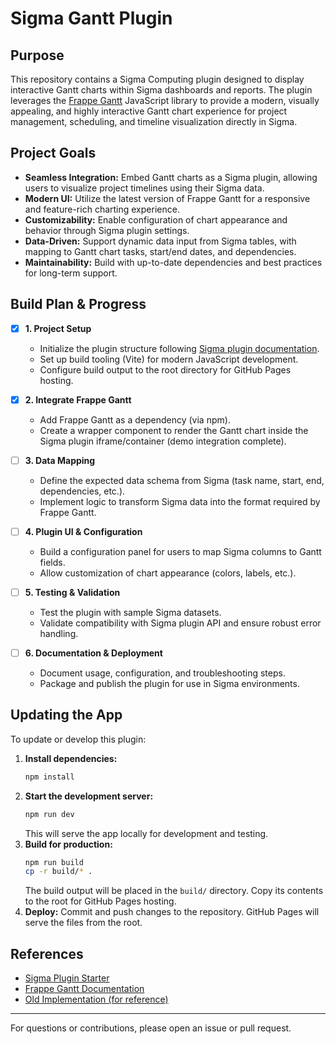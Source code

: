 # Sigma Gantt Plugin

## Purpose

This repository contains a Sigma Computing plugin designed to display interactive Gantt charts within Sigma dashboards and reports. The plugin leverages the [Frappe Gantt](https://github.com/frappe/gantt) JavaScript library to provide a modern, visually appealing, and highly interactive Gantt chart experience for project management, scheduling, and timeline visualization directly in Sigma.

## Project Goals
- **Seamless Integration:** Embed Gantt charts as a Sigma plugin, allowing users to visualize project timelines using their Sigma data.
- **Modern UI:** Utilize the latest version of Frappe Gantt for a responsive and feature-rich charting experience.
- **Customizability:** Enable configuration of chart appearance and behavior through Sigma plugin settings.
- **Data-Driven:** Support dynamic data input from Sigma tables, with mapping to Gantt chart tasks, start/end dates, and dependencies.
- **Maintainability:** Build with up-to-date dependencies and best practices for long-term support.

## Build Plan & Progress

- [x] **1. Project Setup**
   - Initialize the plugin structure following [Sigma plugin documentation](https://github.com/sigmacomputing/plugin).
   - Set up build tooling (Vite) for modern JavaScript development.
   - Configure build output to the root directory for GitHub Pages hosting.

- [x] **2. Integrate Frappe Gantt**
   - Add Frappe Gantt as a dependency (via npm).
   - Create a wrapper component to render the Gantt chart inside the Sigma plugin iframe/container (demo integration complete).

- [ ] **3. Data Mapping**
   - Define the expected data schema from Sigma (task name, start, end, dependencies, etc.).
   - Implement logic to transform Sigma data into the format required by Frappe Gantt.

- [ ] **4. Plugin UI & Configuration**
   - Build a configuration panel for users to map Sigma columns to Gantt fields.
   - Allow customization of chart appearance (colors, labels, etc.).

- [ ] **5. Testing & Validation**
   - Test the plugin with sample Sigma datasets.
   - Validate compatibility with Sigma plugin API and ensure robust error handling.

- [ ] **6. Documentation & Deployment**
   - Document usage, configuration, and troubleshooting steps.
   - Package and publish the plugin for use in Sigma environments.

## Updating the App

To update or develop this plugin:

1. **Install dependencies:**
   ```sh
   npm install
   ```
2. **Start the development server:**
   ```sh
   npm run dev
   ```
   This will serve the app locally for development and testing.
3. **Build for production:**
   ```sh
   npm run build
   cp -r build/* .
   ```
   The build output will be placed in the `build/` directory. Copy its contents to the root for GitHub Pages hosting.
4. **Deploy:**
   Commit and push changes to the repository. GitHub Pages will serve the files from the root.

## References
- [Sigma Plugin Starter](https://github.com/sigmacomputing/plugin)
- [Frappe Gantt Documentation](https://frappe.io/gantt)
- [Old Implementation (for reference)](https://github.com/weigandconstruction/sigma-plugins/tree/main/frappe-gantt)

---

For questions or contributions, please open an issue or pull request.
